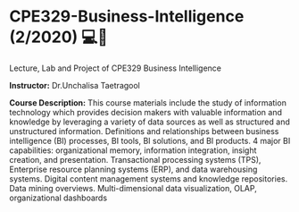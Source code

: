 # CPE329-Business-Intelligence (2/2020) 💻📄
Lecture, Lab and Project of CPE329 Business Intelligence

<b>Instructor:</b> Dr.Unchalisa Taetragool

<b>Course Description:</b> This course materials include the study of information technology which provides decision makers with valuable information and knowledge by leveraging 
a variety of data sources as well as structured and unstructured information. Definitions and relationships between business intelligence (BI) processes, BI tools, BI solutions, and BI products. 4 major BI capabilities: organizational memory, information integration, insight creation, and presentation. Transactional processing systems (TPS), Enterprise resource planning systems (ERP), and data warehousing systems. Digital content management systems and knowledge repositories. Data mining overviews. Multi-dimensional data visualization, OLAP, organizational dashboards

